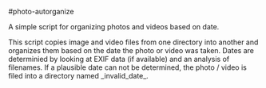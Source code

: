 #photo-autorganize

A simple script for organizing photos and videos based on date.

This script copies image and video files from one directory into another
and organizes them based on the date the photo or video was taken. Dates are
determinied by looking at EXIF data (if available) and an analysis of 
filenames. If a plausible date can not be determined, the photo / video is
filed into a directory named \_invalid\_date\_.
